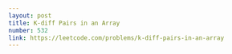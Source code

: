 ```yaml
---
layout: post
title: K-diff Pairs in an Array
number: 532
link: https://leetcode.com/problems/k-diff-pairs-in-an-array
---
```

